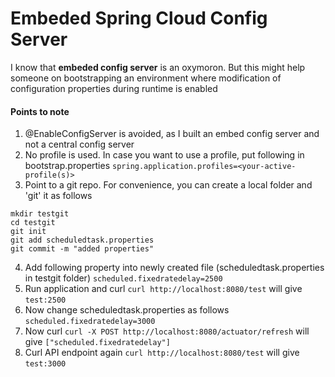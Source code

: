 # Embeded Spring Cloud Config Server

I know that **embeded config server** is an oxymoron. But this might help someone on bootstrapping an environment where
 modification of configuration properties during runtime is enabled

#### Points to note
1. @EnableConfigServer is avoided, as I built an embed config server and not a central config server
2. No profile is used. In case you want to use a profile, put following in bootstrap.properties
`spring.application.profiles=<your-active-profile(s)>`
3. Point to a git repo. For convenience, you can create a local folder and 'git' it as follows
```
mkdir testgit
cd testgit 
git init
git add scheduledtask.properties
git commit -m "added properties"
```
4. Add following property into newly created file (scheduledtask.properties in testgit folder)
`scheduled.fixedratedelay=2500`
5. Run application and curl
`curl http://localhost:8080/test` will give `test:2500`
6. Now change scheduledtask.properties as follows
`scheduled.fixedratedelay=3000`
7. Now curl
`curl -X POST http://localhost:8080/actuator/refresh` will give `["scheduled.fixedratedelay"]`
8. Curl API endpoint again
`curl http://localhost:8080/test` will give `test:3000`